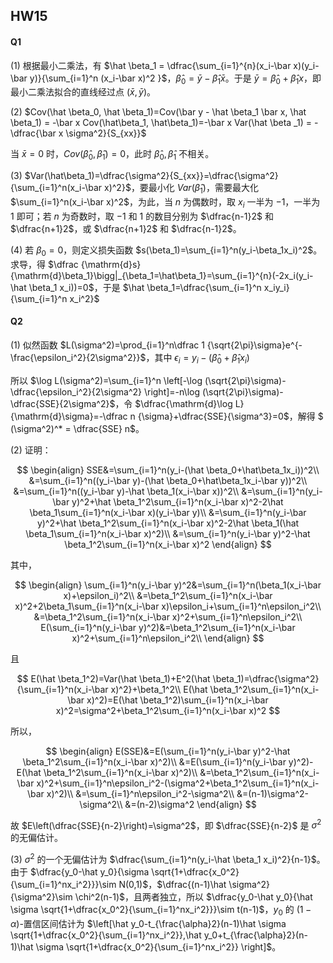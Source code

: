 ## HW15

#### Q1

(1) 根据最小二乘法，有 $\hat \beta_1 = \dfrac{\sum_{i=1}^{n}(x_i-\bar x)(y_i-\bar y)}{\sum_{i=1}^n (x_i-\bar x)^2 }$，$\hat \beta_0=\bar y - \hat \beta_1 \bar x$。于是 $\bar y = \hat \beta_0 + \hat \beta_1x$，即最小二乘法拟合的直线经过点 $(\bar x, \bar y)$。

(2) $Cov(\hat \beta_0, \hat \beta_1)=Cov(\bar y - \hat \beta_1 \bar x, \hat \beta_1) = -\bar x Cov(\hat\beta_1, \hat\beta_1)=-\bar x Var(\hat \beta _1) = -\dfrac{\bar x \sigma^2}{S_{xx}}$

当 $\bar x = 0$ 时，$Cov(\hat \beta_0, \hat \beta_1)=0$，此时 $\hat \beta_0, \hat \beta_1$ 不相关。

(3) $Var(\hat\beta_1)=\dfrac{\sigma^2}{S_{xx}}=\dfrac{\sigma^2}{\sum_{i=1}^n(x_i-\bar x)^2}$，要最小化 $Var(\hat \beta_1)$，需要最大化 $\sum_{i=1}^n(x_i-\bar x)^2$，为此，当 $n$ 为偶数时，取 $x_i$ 一半为 $-1$，一半为 $1$ 即可；若 $n$ 为奇数时，取 $-1$ 和 $1$ 的数目分别为 $\dfrac{n-1}2$ 和 $\dfrac{n+1}2$，或 $\dfrac{n+1}2$ 和 $\dfrac{n-1}2$。

(4) 若 $\beta_0=0$，则定义损失函数 $s(\beta_1)=\sum_{i=1}^n(y_i-\beta_1x_i)^2$。求导，得 $\dfrac {\mathrm{d}s} {\mathrm{d}\beta_1}\bigg|_{\beta_1=\hat\beta_1}=\sum_{i=1}^{n}(-2x_i(y_i-\hat \beta_1 x_i))=0$，于是 $\hat \beta_1=\dfrac{\sum_{i=1}^n x_iy_i}{\sum_{i=1}^n x_i^2}$

#### Q2

(1) 似然函数 $L(\sigma^2)=\prod_{i=1}^n\dfrac 1 {\sqrt{2\pi}\sigma}e^{-\frac{\epsilon_i^2}{2\sigma^2}}$，其中 $\epsilon_i=y_i-(\hat \beta_0+\hat \beta_1x_i)$

所以 $\log L(\sigma^2)=\sum_{i=1}^n \left[-\log (\sqrt{2\pi}\sigma)-\dfrac{\epsilon_i^2}{2\sigma^2} \right]=-n\log (\sqrt{2\pi}\sigma)-\dfrac{SSE}{2\sigma^2}$，令 $\dfrac{\mathrm{d}\log L}{\mathrm{d}\sigma}=-\dfrac n {\sigma}+\dfrac{SSE}{\sigma^3}=0$，解得 $ (\sigma^2)^* = \dfrac{SSE} n$。

(2) 证明：

$$
\begin{align}
SSE&=\sum_{i=1}^n(y_i-(\hat \beta_0+\hat\beta_1x_i))^2\\
&=\sum_{i=1}^n((y_i-\bar y)-(\hat \beta_0+\hat\beta_1x_i-\bar y))^2\\
&=\sum_{i=1}^n((y_i-\bar y)-\hat \beta_1(x_i-\bar x))^2\\
&=\sum_{i=1}^n(y_i-\bar y)^2+\hat \beta_1^2\sum_{i=1}^n(x_i-\bar x)^2-2\hat \beta_1\sum_{i=1}^n(x_i-\bar x)(y_i-\bar y)\\
&=\sum_{i=1}^n(y_i-\bar y)^2+\hat \beta_1^2\sum_{i=1}^n(x_i-\bar x)^2-2\hat \beta_1(\hat \beta_1\sum_{i=1}^n(x_i-\bar x)^2)\\
&=\sum_{i=1}^n(y_i-\bar y)^2-\hat \beta_1^2\sum_{i=1}^n(x_i-\bar x)^2
\end{align}
$$

其中，

$$
\begin{align}
\sum_{i=1}^n(y_i-\bar y)^2&=\sum_{i=1}^n(\beta_1(x_i-\bar x)+\epsilon_i)^2\\
&=\beta_1^2\sum_{i=1}^n(x_i-\bar x)^2+2\beta_1\sum_{i=1}^n(x_i-\bar x)\epsilon_i+\sum_{i=1}^n\epsilon_i^2\\
&=\beta_1^2\sum_{i=1}^n(x_i-\bar x)^2+\sum_{i=1}^n\epsilon_i^2\\
E(\sum_{i=1}^n(y_i-\bar y)^2)&=\beta_1^2\sum_{i=1}^n(x_i-\bar x)^2+\sum_{i=1}^n\epsilon_i^2\\
\end{align}
$$

且

$$
E(\hat \beta_1^2)=Var(\hat \beta_1)+E^2(\hat \beta_1)=\dfrac{\sigma^2}{\sum_{i=1}^n(x_i-\bar x)^2}+\beta_1^2\\
E(\hat \beta_1^2\sum_{i=1}^n(x_i-\bar x)^2)=E(\hat \beta_1^2)\sum_{i=1}^n(x_i-\bar x)^2=\sigma^2+\beta_1^2\sum_{i=1}^n(x_i-\bar x)^2
$$

所以，

$$
\begin{align}
E(SSE)&=E(\sum_{i=1}^n(y_i-\bar y)^2-\hat \beta_1^2\sum_{i=1}^n(x_i-\bar x)^2)\\
&=E(\sum_{i=1}^n(y_i-\bar y)^2)-E(\hat \beta_1^2\sum_{i=1}^n(x_i-\bar x)^2)\\
&=\beta_1^2\sum_{i=1}^n(x_i-\bar x)^2+\sum_{i=1}^n\epsilon_i^2-(\sigma^2+\beta_1^2\sum_{i=1}^n(x_i-\bar x)^2)\\
&=\sum_{i=1}^n\epsilon_i^2-\sigma^2\\
&=(n-1)\sigma^2-\sigma^2\\
&=(n-2)\sigma^2
\end{align}
$$

故 $E\left(\dfrac{SSE}{n-2}\right)=\sigma^2$，即 $\dfrac{SSE}{n-2}$ 是 $\sigma^2$ 的无偏估计。

(3) $\sigma^2$ 的一个无偏估计为 $\dfrac{\sum_{i=1}^n(y_i-\hat \beta_1 x_i)^2}{n-1}$。由于 $\dfrac{y_0-\hat y_0}{\sigma \sqrt{1+\dfrac{x_0^2}{\sum_{i=1}^nx_i^2}}}\sim N(0,1)$，$\dfrac{(n-1)\hat \sigma^2}{\sigma^2}\sim \chi^2(n-1)$，且两者独立，所以 $\dfrac{y_0-\hat y_0}{\hat \sigma \sqrt{1+\dfrac{x_0^2}{\sum_{i=1}^nx_i^2}}}\sim t(n-1)$，$y_0$ 的 $(1-\alpha)$-置信区间估计为 $\left[\hat y_0-t_{\frac{\alpha}2}(n-1)\hat \sigma \sqrt{1+\dfrac{x_0^2}{\sum_{i=1}^nx_i^2}},\hat y_0+t_{\frac{\alpha}2}(n-1)\hat \sigma \sqrt{1+\dfrac{x_0^2}{\sum_{i=1}^nx_i^2}} \right]$。